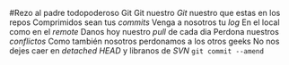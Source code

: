 #Rezo al padre todopoderoso Git
Git nuestro
*Git* nuestro que estas en los repos
Comprimidos sean tus *commits*
Venga a nosotros tu *log*
En el local como en el *remote*
Danos hoy nuestro *pull* de cada dia
Perdona nuestros *conflictos*
Como también nosotros perdonamos a los otros geeks
No nos dejes caer en *detached HEAD*
y libranos de *SVN*
`git commit --amend`
